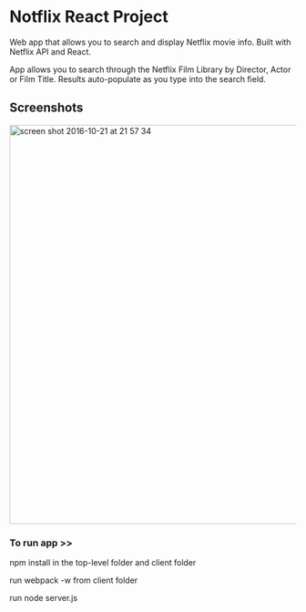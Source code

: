 # Notflix React Project

Web app that allows you to search and display Netflix movie info. Built with Netflix API and React.

App allows you to search through the Netflix Film Library by Director, Actor or Film Title. 
Results auto-populate as you type into the search field.


## Screenshots

<img width="700" alt="screen shot 2016-10-21 at 21 57 34" src="https://cloud.githubusercontent.com/assets/17990363/19611401/7644cfee-97d9-11e6-8c02-af5ecfbb39f8.png">





### To run app >> 

npm install in the top-level folder and client folder

run webpack -w from client folder

run node server.js
